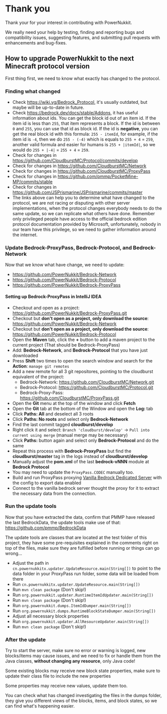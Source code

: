 # Thank you
Thank your for your interest in contributing with PowerNukkit.

We really need your help by testing, finding and reporting bugs and compatibility issues,
suggesting features, and submitting pull requests with enhancements and bug-fixes.

## How to upgrade PowerNukkit to the next Minecraft protocol version
First thing first, we need to know what exactly has changed to the protocol.

### Finding what changed
- Check https://wiki.vg/Bedrock_Protocol, it's usually outdated, but maybe will be up-to-date in future.
- Check https://bedrock.dev/docs/stable/Addons, it has useful information about ids.
  You can get the block id out of an item id. If the item id is less than `255`, that item represents a block.
  If the id is between `0` and `255`, you can use that id as block id. If the id is **negative**, you can
  get the real block id with this formula: `255 - itemId`, for example, if the item id is `-4`,
  then we do `255 - (-4)` which is equals to `255 + 4` = `259`, another valid formula and easier for humans
  is `255 + |itemId|`, so we would do `255 + |-4|` = `255 + 4` = `259`.
- Check for changes in https://github.com/CloudburstMC/Protocol/commits/develop
- Check for changes in https://github.com/CloudburstMC/Network
- Check for changes in https://github.com/CloudburstMC/ProxyPass
- Check for changes in https://github.com/pmmp/PocketMine-MP/commits/stable
- Check for changes in https://github.com/JSPrismarine/JSPrismarine/commits/master
- The links above can help you to determine what have changed to the protocol, we are not racing or disputing
  with other server implementations, when the protocol changes everybody needs to do the same update, so
  we can replicate what others have done. Remember only privileged people have access to the official
  bedrock edition protocol documentation provided by Microsoft, unfortunately, nobody in our team have this privilege,
  so we need to gather information around the internet.

### Update Bedrock-ProxyPass, Bedrock-Protocol, and Bedrock-Network
Now that we know what have change, we need to update:
- https://github.com/PowerNukkit/Bedrock-Network
- https://github.com/PowerNukkit/Bedrock-Protocol
- https://github.com/PowerNukkit/Bedrock-ProxyPass

#### Setting up Bedrock-ProxyPass in IntelliJ IDEA
- Checkout and open as a project: https://github.com/PowerNukkit/Bedrock-ProxyPass.git
- Checkout but **don't open as a project, only download the source**: https://github.com/PowerNukkit/Bedrock-Network
- Checkout but **don't open as a project, only download the source**: https://github.com/PowerNukkit/Bedrock-Protocol
- Open the **Maven** tab, click the **+** button to add a maven project to the current project (That should be Bedrock-ProxyPass)
- Add: **Bedrock-Network**, and **Bedrock-Protocol** that you have just downloaded
- Press **Shift** two times to open the search window and search for the **Action**: `manage git remotes`
- Add a new remote for all 3 git repositores, pointing to the cloudburst equivalent of the project:
    * Bedrock-Network: https://github.com/CloudburstMC/Network.git
    * Bedrock-Protocol: https://github.com/CloudburstMC/Protocol.git
    * Bedrock-Proxy-Pass: https://github.com/CloudburstMC/ProxyPass.git
- Open the **Git** menu at the top of the window and click **Fetch**
- Open the **Git** tab at the bottom of the Window and open the **Log: <project-name>** tab
- Click **Paths: All** and deselect all 3 roots
- Click **Paths: No roots** and select only **Bedrock-Network**
- Find the last commit tagged **cloudburst/develop**
- Right click it and select: `Branch 'cloudburst/develop'` -> `Pull into current using merge` (manual merge may be necessary)
- Click **Paths:** button again and select only **Bedrock-Protocol** and do the same
- Repeat this process with **Bedrock-ProxyPass** but find the **cloudburst/master** tag in the logs instead of **cloudburst/develop**
- Manually adjust the **pom.xml** of the last **bedrock-vNNN** module at **Bedrock Protocol** 
- You may need to update the `ProxyPass.CODEC` manually too.
- Build and run ProxyPass proxying [Vanilla Bedrock Dedicated Server](https://www.minecraft.net/en-us/download/server/bedrock)
  with the config to export data enabled
- Connect to the vanilla bedrock server thought the proxy for it to extract the necessary data from the connection.

### Run the update tools
Now that you have extracted the data, confirm that PMMP have released the last BedrockData,
the update tools make use of that: https://github.com/pmmp/BedrockData

The update tools are classes that are located at the test folder of this project,
they have some pre-requisites explained in the comments right on top of the files,
make sure they are fulfilled before running or things can go wrong...

- Adjust the path in `cn.powernukkitx.updater.UpdateResource.main(String[])` to point to
  the data folder in your ProxyPass run folder, some data will be loaded from there
- Run `cn.powernukkitx.updater.UpdateResource.main(String[])`
- Run `mvn clean package` (Don't skip!)
- Run `org.powernukkit.updater.RuntimeItemIdUpdater.main(String[])`
- Run `mvn clean package` (Don't skip!)
- Run `org.powernukkit.dumps.ItemIdDumper.main(String[])`
- Run `org.powernukkit.dumps.RuntimeBlockStateDumper.main(String[])`
- Adjust all necessary block properties
- Run `org.powernukkit.updater.AllResourceUpdater.main(String[])`
- Run `mvn clean package` (Don't skip!)

### After the update
Try to start the server, make sure no error or warning is logged,
new blocks/items may cause issues, and we need to fix or handle them
from the Java classes, **without changing any resource**, only Java code!

Some existing blocks may receive new block state properties, make sure
to update their class file to include the new properties

Some properties may receive new values, update them too.

You can check what has changed investigating the files in the dumps folder,
they give you different views of the blocks, items, and block states, so
we can find what's happening easier.

